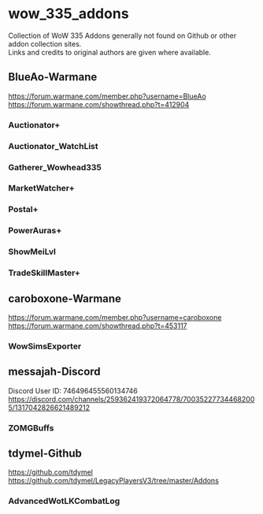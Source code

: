 # wow_335_addons

Collection of WoW 335 Addons generally not found on Github or other addon collection sites.  
Links and credits to original authors are given where available.  

## BlueAo-Warmane
https://forum.warmane.com/member.php?username=BlueAo  
https://forum.warmane.com/showthread.php?t=412904  
### Auctionator+
### Auctionator_WatchList
### Gatherer_Wowhead335
### MarketWatcher+
### Postal+
### PowerAuras+
### ShowMeiLvl
### TradeSkillMaster+

## caroboxone-Warmane  
https://forum.warmane.com/member.php?username=caroboxone  
https://forum.warmane.com/showthread.php?t=453117  
### WowSimsExporter

## messajah-Discord  
Discord User ID: 746496455560134746  
https://discord.com/channels/259362419372064778/700352277344682005/1317042826621489212  
### ZOMGBuffs  

## tdymel-Github  
https://github.com/tdymel  
https://github.com/tdymel/LegacyPlayersV3/tree/master/Addons  
### AdvancedWotLKCombatLog  